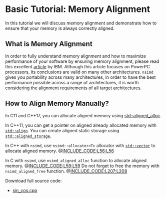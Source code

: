 <!--

Copyright (c) 2019 Agenium Scale

Permission is hereby granted, free of charge, to any person obtaining a copy
of this software and associated documentation files (the "Software"), to deal
in the Software without restriction, including without limitation the rights
to use, copy, modify, merge, publish, distribute, sublicense, and/or sell
copies of the Software, and to permit persons to whom the Software is
furnished to do so, subject to the following conditions:

The above copyright notice and this permission notice shall be included in all
copies or substantial portions of the Software.

THE SOFTWARE IS PROVIDED "AS IS", WITHOUT WARRANTY OF ANY KIND, EXPRESS OR
IMPLIED, INCLUDING BUT NOT LIMITED TO THE WARRANTIES OF MERCHANTABILITY,
FITNESS FOR A PARTICULAR PURPOSE AND NONINFRINGEMENT. IN NO EVENT SHALL THE
AUTHORS OR COPYRIGHT HOLDERS BE LIABLE FOR ANY CLAIM, DAMAGES OR OTHER
LIABILITY, WHETHER IN AN ACTION OF CONTRACT, TORT OR OTHERWISE, ARISING FROM,
OUT OF OR IN CONNECTION WITH THE SOFTWARE OR THE USE OR OTHER DEALINGS IN THE
SOFTWARE.

-->

# Basic Tutorial: Memory Alignment

In this tutorial we will discuss memory alignment and demonstrate how to ensure
that your memory is always correctly aligned.


## What is Memory Alignment

In order to fully understand memory alignment and how to maximize performance of
your software by ensuring memory alignment, please read this excellent
[article](https://developer.ibm.com/articles/pa-dalign/) by IBM. Although this
article focuses on PowerPC processors, its conclusions are valid on many other
architectures. `nsimd` gives you portability across many architectures, in order
to have the best performance possible across a range of architectures, it is
worth considering the alignment requirements of all target architectures.


## How to Align Memory Manually?

In C11 and C++17, you can allocate aligned memory using
[std::aligned_alloc](https://en.cppreference.com/w/cpp/memory/c/aligned_alloc).

In C++11, you can get a pointer on aligned already allocated memory with
[`std::align`](https://en.cppreference.com/w/cpp/memory/align).
You can create aligned static storage using
[`std::aligned_storage`](https://en.cppreference.com/w/cpp/types/aligned_storage).

In C++ with `nsimd`, use `nsimd::allocator<T>` allocator with
[`std::vector`](https://en.cppreference.com/w/cpp/container/vector) to allocate
aligned memory.
@[INCLUDE_CODE:L56:L56](../src/hello_world.cpp)

In C with `nsimd`, use `nsimd_aligned_alloc` function to allocate aligned memory.
@[INCLUDE_CODE:L59:L59](../src/hello_world.c)
Do not forget to free the memory with `nsimd_aligned_free` function.
@[INCLUDE_CODE:L207:L208](../src/hello_world.c)

Download full source code:
- [sin_cos.cpp](../src/sin_cos.cpp)
